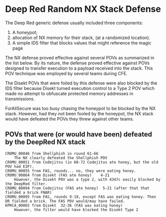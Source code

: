 Deep Red Random NX Stack Defense
================================

The Deep Red generic defense usually included three components:

1) A honeypot;
2) allocation of NX memory for their stack, (at a randomized location).  
3) A simple IDS filter that blocks values that might reference the magic page

The NX defense proved effective against several POVs as summarized in
the list below.  By its nature, the defense proved effective against POVs
designed to transfer execution to a payload received into the stack.  This
POV technique was employed by several teams during CFE.   

The Disekt POVs that were foiled by this defense were also blocked by
the IDS filter because Disekt turned execution control to a Type 2 POV
which made no attempt to obfuscate protected memory addresses in transmissions.

ForAllSecure was too busy chasing the honeypot to be blocked by the NX stack.
However, had they not been fooled by the honeypot, the NX stack would have
defeated the POVs they threw against other teams.  


## POVs that were (or would have been) defeated by the DeepRed NX stack ##

    CROMU_00046 from Shellphish in round 61-66
        The NX clearly defeated the Shellphish POV
    CROMU_00051 from Codejitsu (in 68-72 Codejitus ate honey, but the old POV had EIP).
    CROMU_00055 from FAS, rounds... no, they were eating honey.
    CROMU_00064 from Disekt (FAS ate honey)    4-21
        However, the Disekt POV was a type 2, with 4347c easily blocked by the DeepRed filter.
    CROMU_00094 from Codejitsu (FAS ate honey)  5-21 (after that that fielded a brick FNAR)
    CROMU_00095 from FAS, rounds 9-19, except FAS was eating honey. Then DR fielded a brick. The FAS POV would/may have failed.
    KPRCA_00065 from Disekt  32-36 (FAS was eating honey)
        However, the filter would have blocked the Disekt Type 2

